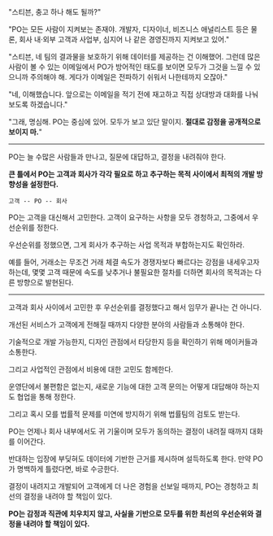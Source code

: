 "스티븐, 충고 하나 해도 될까?"

"PO는 모든 사람이 지켜보는 존재야. 개발자, 디자이너, 비즈니스 애널리스트 등은 물론, 회사 내·외부 고객과 사업부, 심지어 나 같은 경영진까지 지켜보고 있어."

"스티븐, 네 팀의 결과물을 보호하기 위해 데이터를 제공하는 건 이해했어. 그런데 많은 사람이 볼 수 있는 이메일에서 PO가 방어적인 태도를 보이면 모두가 그것을 느낄 수 있으니까 주의해야 해. 게다가 이메일은 전파하기 쉬워서 나한테까지 오잖아."

"네, 이해했습니다. 앞으로는 이메일을 적기 전에 재고하고 직접 상대방과 대화를 나눠보도록 하겠습니다."

"그래, 명심해. PO는 중심에 있어. 모두가 보고 있단 말이지. **절대로 감정을 공개적으로 보이지 마.**"

---

PO는 늘 수많은 사람들과 만나고, 질문에 대답하고, 결정을 내려줘야 한다.

**큰 틀에서 PO는 고객과 회사가 각각 필요로 하고 추구하는 목적 사이에서 최적의 개발 방향성을 설정한다.**

`고객 -- PO -- 회사`

PO는 고객을 대신해서 고민한다. 고객이 요구하는 사항을 모두 경청하고, 그중에서 우선순위를 정한다.

우선순위를 정했으면, 그게 회사가 추구하는 사업 목적과 부합하는지도 확인하라.

예를 들어, 거래소는 무조건 거래 체결 속도가 경쟁자보다 빠르다는 강점을 내세우고자 하는데, 몇몇 고객 때문에 속도를 낮추거나 불필요한 절차를 더하면 회사의 목적과는 다른 방향으로 발현된다.

---

고객과 회사 사이에서 고민한 후 우선순위를 결정했다고 해서 임무가 끝나는 건 아니다.

개선된 서비스가 고객에게 전해질 때까지 다양한 분야의 사람들과 소통해야 한다.

기술적으로 개발 가능한지, 디자인 관점에서 타당한지 등을 확인하기 위해 메이커들과 소통한다.

그리고 사업적인 관점에서 비용에 대한 고민도 함께한다.

운영단에서 불편함은 없는지, 새로운 기능에 대한 고객 문의는 어떻게 대답해야 하는지도 협업을 통해 정한다.

그리고 혹시 모를 법률적 문제를 미연에 방지하기 위해 법률팀의 검토도 받는다.

PO는 언제나 회사 내부에서도 귀 기울이며 모두가 동의하는 결정이 내려질 때까지 대화를 이어간다.

반대하는 입장에 부딪혀도 데이터에 기반한 근거를 제시하며 설득하도록 한다. 만약 PO가 명백하게 틀렸다면, 바로 수긍한다.

결정이 내려지고 개발되어 고객에게 더 나은 경험을 선보일 때까지, PO는 경청하고 최선의 결정을 내려야 할 책임이 있다.

**PO는 감정과 직관에 치우치지 않고, 사실을 기반으로 모두를 위한 최선의 우선순위와 결정을 내려야 할 책임이 있다.**
